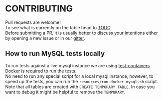 # CONTRIBUTING

Pull requests are welcome!  
To see what is currently on the table head to [TODO](the-old-files/TODO.md).  
Before submitting a PR, it is usually better to discuss your intentions either by opening a new issue or in our [gitter](https://gitter.im/jasync-sql/support).

## How to run MySQL tests locally

To run tests against a live mysql instance we are using [test-containers](https://github.com/testcontainers/testcontainers-java).
Docker is required to run the tests.  
No need to run any special script for a local mysql instance, however, to speed up the tests, you can run the `resources/run-docker-mysql.sh` script.  
Note that all tables are created with `CREATE TEMPORARY TABLE`. In case you want to debug it might be helpful to remove the `TEMPORARY`.
